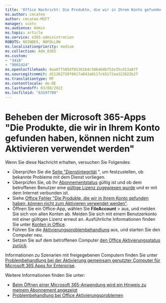 ```yaml
---
title: 'Office Nachricht: Die Produkte, die wir in Ihrem Konto gefunden haben, können nicht zum Aktivieren verwendet werden'
ms.author: cmcatee
author: cmcatee-MSFT
manager: scotv
ms.audience: Admin
ms.topic: article
ms.service: o365-administration
ROBOTS: NOINDEX, NOFOLLOW
ms.localizationpriority: medium
ms.collection: Adm_O365
ms.custom:
- "3418"
- "9001424"
ms.openlocfilehash: 8aa6ff505df65361b4c586a6dbf52e35cd13a87f
ms.sourcegitcommit: d11262728f0617a843a0117cb5172aa322022b27
ms.translationtype: MT
ms.contentlocale: de-DE
ms.lasthandoff: 03/08/2022
ms.locfileid: "63197708"
---
```

# <a name="fixing-the-microsoft-365-apps-the-products-we-found-in-your-account-cant-be-used-to-activate-message"></a>Beheben der Microsoft 365-Apps "Die Produkte, die wir in Ihrem Konto gefunden haben, können nicht zum Aktivieren verwendet werden"

Wenn Sie diese Nachricht erhalten, versuchen Sie Folgendes:

- Überprüfen Sie die [Seite "Dienstintegrität](https://docs.microsoft.com/office365/enterprise/view-service-health) ", um festzustellen, ob bekannte Probleme mit dem Dienst vorliegen.
- Überprüfen Sie, ob Ihr [Abonnementstatus](https://support.office.com/article/0d23d3c0-c19c-4b2f-9845-5344fedc4380#bkmk_checksubscription) gültig ist und ob dem betroffenen Benutzer eine [gültige Lizenz zugewiesen wurde](https://support.office.com/article/997596B5-4173-4627-B915-36ABAC6786DC) und er mit dem Internet verbunden ist. 
- Siehe [Office Fehler "Die Produkte, die wir in Ihrem Konto gefunden haben, können nicht zum Aktivieren verwendet werden"](https://support.office.com/article/c9f9a0b3-5aae-4131-8077-21e6a59f141e).
- Öffnen Sie ein Office-App, wählen Sie **FileAccount** >  aus, und melden Sie sich von allen Konten ab. Melden Sie sich mit einem Benutzerkonto mit einer gültigen Lizenz erneut an. Ausführliche Informationen finden Sie unter [Konten in Office](https://support.office.com/article/628ea040-f265-49de-b986-be09c3ebf8a9).
- Führen Sie die [Aktivierungsproblembehandlung](https://aka.ms/SARA-OfficeActivation-Alchemy) aus, und starten Sie den Computer neu.
- Setzen Sie auf dem betroffenen Computer [den Office Aktivierungsstatus zurück](https://docs.microsoft.com/office365/troubleshoot/activation/reset-office-365-proplus-activation-state).

Informationen zu Szenarien mit freigegebenen Computern finden Sie unter [Problembehandlung bei der Aktivierung gemeinsam genutzter Computer für Microsoft 365 Apps for Enterprise](https://docs.microsoft.com/deployoffice/troubleshoot-shared-computer-activation).

Weitere Informationen finden Sie unter: 
- [Beim Öffnen einer Microsoft 365-Anwendung wird ein Hinweis zu meinem Abonnement angezeigt](https://support.office.com/article/4cabe32c-f594-4c0e-9191-3d3ade10cceb)
- [Problembehandlung bei Office Aktivierungsproblemen](https://support.office.com/article/0d23d3c0-c19c-4b2f-9845-5344fedc4380)